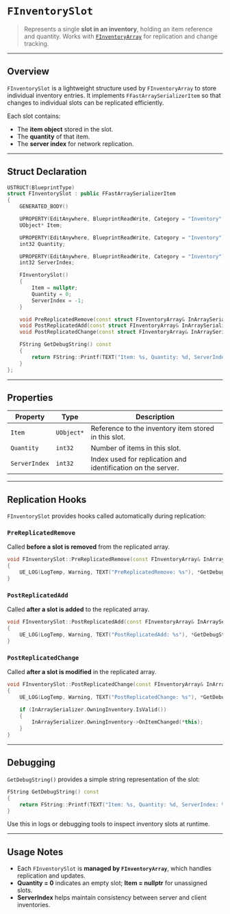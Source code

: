 # `FInventorySlot`

> Represents a single **slot in an inventory**, holding an item reference and quantity.
> Works with [`FInventoryArray`](FInventoryArray.md) for replication and change tracking.

---

## Overview

`FInventorySlot` is a lightweight structure used by `FInventoryArray` to store individual inventory entries.
It implements `FFastArraySerializerItem` so that changes to individual slots can be replicated efficiently.

Each slot contains:

* The **item object** stored in the slot.
* The **quantity** of that item.
* The **server index** for network replication.

---

## Struct Declaration

```cpp
USTRUCT(BlueprintType)
struct FInventorySlot : public FFastArraySerializerItem
{
    GENERATED_BODY()

    UPROPERTY(EditAnywhere, BlueprintReadWrite, Category = "Inventory")
    UObject* Item;

    UPROPERTY(EditAnywhere, BlueprintReadWrite, Category = "Inventory")
    int32 Quantity;

    UPROPERTY(EditAnywhere, BlueprintReadWrite, Category = "Inventory")
    int32 ServerIndex;

    FInventorySlot()
    {
        Item = nullptr;
        Quantity = 0;
        ServerIndex = -1;
    }

    void PreReplicatedRemove(const struct FInventoryArray& InArraySerializer);
    void PostReplicatedAdd(const struct FInventoryArray& InArraySerializer);
    void PostReplicatedChange(const struct FInventoryArray& InArraySerializer);

    FString GetDebugString() const
    {
        return FString::Printf(TEXT("Item: %s, Quantity: %d, ServerIndex: %d"), *GetNameSafe(Item), Quantity, ServerIndex);
    }
};
```

---

## Properties

| Property      | Type       | Description                                                  |
| ------------- | ---------- | ------------------------------------------------------------ |
| `Item`        | `UObject*` | Reference to the inventory item stored in this slot.         |
| `Quantity`    | `int32`    | Number of items in this slot.                                |
| `ServerIndex` | `int32`    | Index used for replication and identification on the server. |

---

## Replication Hooks

`FInventorySlot` provides hooks called automatically during replication:

### `PreReplicatedRemove`

Called **before a slot is removed** from the replicated array.

```cpp
void FInventorySlot::PreReplicatedRemove(const FInventoryArray& InArraySerializer)
{
    UE_LOG(LogTemp, Warning, TEXT("PreReplicatedRemove: %s"), *GetDebugString());
}
```

### `PostReplicatedAdd`

Called **after a slot is added** to the replicated array.

```cpp
void FInventorySlot::PostReplicatedAdd(const FInventoryArray& InArraySerializer)
{
    UE_LOG(LogTemp, Warning, TEXT("PostReplicatedAdd: %s"), *GetDebugString());
}
```

### `PostReplicatedChange`

Called **after a slot is modified** in the replicated array.

```cpp
void FInventorySlot::PostReplicatedChange(const FInventoryArray& InArraySerializer)
{
    UE_LOG(LogTemp, Warning, TEXT("PostReplicatedChange: %s"), *GetDebugString());

    if (InArraySerializer.OwningInventory.IsValid())
    {
        InArraySerializer.OwningInventory->OnItemChanged(*this);
    }
}
```

---

## Debugging

`GetDebugString()` provides a simple string representation of the slot:

```cpp
FString GetDebugString() const
{
    return FString::Printf(TEXT("Item: %s, Quantity: %d, ServerIndex: %d"), *GetNameSafe(Item), Quantity, ServerIndex);
}
```

Use this in logs or debugging tools to inspect inventory slots at runtime.

---

## Usage Notes

* Each `FInventorySlot` is **managed by `FInventoryArray`**, which handles replication and updates.
* **Quantity = 0** indicates an empty slot; **Item = nullptr** for unassigned slots.
* **ServerIndex** helps maintain consistency between server and client inventories.

